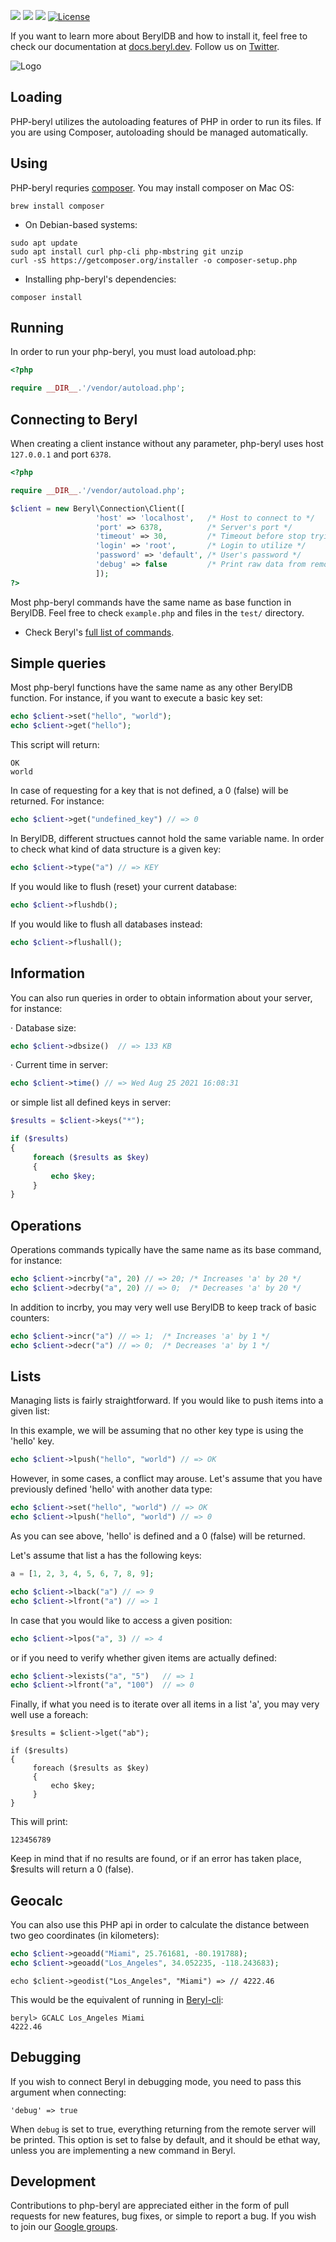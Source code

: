 <a target="_blank" href="https://twitter.com/beryldb"><img src="https://img.shields.io/twitter/url/https/twitter.com/cloudposse.svg?style=social&label=Follow%20%40beryldb"></a>
<a target="_blank" href="https://github.com/beryldb/php-beryl/actions"><img src="https://github.com/beryldb/php-beryl/workflows/PHP%20Composer/badge.svg?4"></a>
<a target="_blank" href="https://github.com/beryldb/php-beryl/pulse" alt="Activity"> <img src="https://img.shields.io/github/commit-activity/m/beryldb/php-beryl" /></a>
[![License](https://img.shields.io/badge/License-BSD%203--Clause-blue.svg)](https://opensource.org/licenses/BSD-3-Clause)
<br>

If you want to learn more about BerylDB and how to install it, feel free to check our
documentation at [docs.beryl.dev](https://docs.beryl.dev/).
Follow us on [Twitter](https://twitter.com/beryldb).

![Logo](https://docs.beryl.dev/img/smaller.png??)

## Loading 

PHP-beryl utilizes the autoloading features of PHP in order to run its
files. If you are using Composer, autoloading should be managed automatically.

## Using

PHP-beryl requries [composer](http://getcomposer.org). You may install
composer on Mac OS:

```
brew install composer
```

* On Debian-based systems:

```
sudo apt update
sudo apt install curl php-cli php-mbstring git unzip
curl -sS https://getcomposer.org/installer -o composer-setup.php
```

* Installing php-beryl's dependencies:

```
composer install
```

## Running

In order to run your php-beryl, you must load autoload.php:

```php 
<?php

require __DIR__.'/vendor/autoload.php';
```

## Connecting to Beryl

When creating a client instance without any parameter, php-beryl uses
host ``127.0.0.1`` and port ``6378``.

```php 
<?php

require __DIR__.'/vendor/autoload.php';

$client = new Beryl\Connection\Client([  
                   'host' => 'localhost',   /* Host to connect to */
                   'port' => 6378,          /* Server's port */
                   'timeout' => 30,         /* Timeout before stop trying to connect */
                   'login' => 'root',       /* Login to utilize */
                   'password' => 'default', /* User's password */
                   'debug' => false         /* Print raw data from remote server */
                   ]);
?>
```

Most php-beryl commands have the same name as base function in BerylDB.
Feel free to check `example.php` and files in the `test/` directory.

* Check Beryl's [full list of commands](https://docs.beryl.dev/using/commands/).


## Simple queries

Most php-beryl functions have the same name as any other BerylDB function.
For instance, if you want to execute a basic key set:

```php 
echo $client->set("hello", "world");
echo $client->get("hello");
```

This script will return:

```
OK
world
```

In case of requesting for a key that is not defined, a 0 (false) will be
returned. For instance:

```php 
echo $client->get("undefined_key") // => 0
```

In BerylDB, different structues cannot hold the same variable name. In order
to check what kind of data structure is a given key:

```php 
echo $client->type("a") // => KEY
```

If you would like to flush (reset) your current database:

```php 
echo $client->flushdb();
```

If you would like to flush all databases instead:

```php 
echo $client->flushall();
```

## Information

You can also run queries in order to obtain information about your server,
for instance:


· Database size:

```php 
echo $client->dbsize()  // => 133 KB
```

· Current time in server:

```php 
echo $client->time() // => Wed Aug 25 2021 16:08:31
```

or simple list all defined keys in server:

```php 
$results = $client->keys("*");

if ($results)
{
     foreach ($results as $key)
     {
         echo $key;
     }
}
```

## Operations

Operations commands typically have the same name as its base command, for
instance:

```php 
echo $client->incrby("a", 20) // => 20; /* Increases 'a' by 20 */
echo $client->decrby("a", 20) // => 0;  /* Decreases 'a' by 20 */
```

In addition to incrby, you may very well use BerylDB to keep track of basic
counters:

```php 
echo $client->incr("a") // => 1;  /* Increases 'a' by 1 */
echo $client->decr("a") // => 0;  /* Decreases 'a' by 1 */
```

## Lists

Managing lists is fairly straightforward. If you would like to push items
into a given list:

In this example, we will be assuming that no other key type is using the
'hello' key.

```php 
echo $client->lpush("hello", "world") // => OK
```

However, in some cases, a conflict may arouse. Let's assume that you have
previously defined 'hello' with another data type:

```php 
echo $client->set("hello", "world") // => OK
echo $client->lpush("hello", "world") // => 0
```

As you can see above, 'hello' is defined and a 0 (false) will be returned.

Let's assume that list a has the following keys:

```php 
a = [1, 2, 3, 4, 5, 6, 7, 8, 9];

echo $client->lback("a") // => 9
echo $client->lfront("a") // => 1
```

In case that you would like to access a given position:

```php 
echo $client->lpos("a", 3) // => 4
```

or if you need to verify whether given items are actually defined:

```php 
echo $client->lexists("a", "5")   // => 1
echo $client->lfront("a", "100")  // => 0
```

Finally, if what you need is to iterate over all items in a list 'a', you
may very well use a foreach:

```
$results = $client->lget("ab");

if ($results)
{
     foreach ($results as $key)
     {
         echo $key;
     }
}
```

This will print:  

```
123456789
```

Keep in mind that if no results are found, or if an error has taken place,
$results will return a 0 (false).

## Geocalc

You can also use this PHP api in order to calculate the distance between two
geo coordinates (in kilometers):

```php 
echo $client->geoadd("Miami", 25.761681, -80.191788);
echo $client->geoadd("Los_Angeles", 34.052235, -118.243683);
```

```
echo $client->geodist("Los_Angeles", "Miami") => // 4222.46 
```

This would be the equivalent of running in [Beryl-cli](https://github.com/beryldb/beryldb-cli):

```
beryl> GCALC Los_Angeles Miami
4222.46
```


## Debugging

If you wish to connect Beryl in debugging mode, you need to pass this
argument when connecting:

```
'debug' => true
```

When ``debug`` is set to true, everything returning from the remote server
will be printed. This option is set to false by default, and it should be
ethat way, unless you are implementing a new command in Beryl.


## Development

Contributions to php-beryl are appreciated either in the form of pull requests for new features, 
bug fixes, or simple to report a bug. If you wish to join our [Google groups](https://groups.google.com/g/beryldb).

